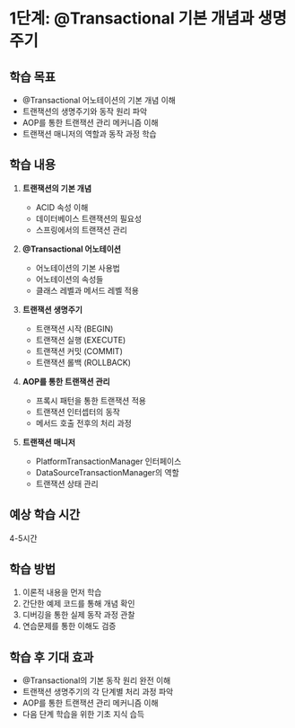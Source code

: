 # 1단계: @Transactional 기본 개념과 생명주기

## 학습 목표
- @Transactional 어노테이션의 기본 개념 이해
- 트랜잭션의 생명주기와 동작 원리 파악
- AOP를 통한 트랜잭션 관리 메커니즘 이해
- 트랜잭션 매니저의 역할과 동작 과정 학습

## 학습 내용
1. **트랜잭션의 기본 개념**
   - ACID 속성 이해
   - 데이터베이스 트랜잭션의 필요성
   - 스프링에서의 트랜잭션 관리

2. **@Transactional 어노테이션**
   - 어노테이션의 기본 사용법
   - 어노테이션의 속성들
   - 클래스 레벨과 메서드 레벨 적용

3. **트랜잭션 생명주기**
   - 트랜잭션 시작 (BEGIN)
   - 트랜잭션 실행 (EXECUTE)
   - 트랜잭션 커밋 (COMMIT)
   - 트랜잭션 롤백 (ROLLBACK)

4. **AOP를 통한 트랜잭션 관리**
   - 프록시 패턴을 통한 트랜잭션 적용
   - 트랜잭션 인터셉터의 동작
   - 메서드 호출 전후의 처리 과정

5. **트랜잭션 매니저**
   - PlatformTransactionManager 인터페이스
   - DataSourceTransactionManager의 역할
   - 트랜잭션 상태 관리

## 예상 학습 시간
4-5시간

## 학습 방법
1. 이론적 내용을 먼저 학습
2. 간단한 예제 코드를 통해 개념 확인
3. 디버깅을 통한 실제 동작 과정 관찰
4. 연습문제를 통한 이해도 검증

## 학습 후 기대 효과
- @Transactional의 기본 동작 원리 완전 이해
- 트랜잭션 생명주기의 각 단계별 처리 과정 파악
- AOP를 통한 트랜잭션 관리 메커니즘 이해
- 다음 단계 학습을 위한 기초 지식 습득
